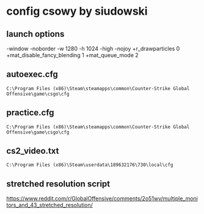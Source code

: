 # config csowy by siudowski

## launch options
-window -noborder -w 1280 -h 1024 -high -nojoy +r_drawparticles 0 +mat_disable_fancy_blending 1 +mat_queue_mode 2

## autoexec.cfg
```C:\Program Files (x86)\Steam\steamapps\common\Counter-Strike Global Offensive\game\csgo\cfg```

## practice.cfg
```C:\Program Files (x86)\Steam\steamapps\common\Counter-Strike Global Offensive\game\csgo\cfg```

## cs2_video.txt
```C:\Program Files (x86)\Steam\userdata\189632176\730\local\cfg```

## stretched resolution script
https://www.reddit.com/r/GlobalOffensive/comments/2o51wv/multiple_monitors_and_43_stretched_resolution/
